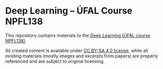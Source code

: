 # Deep Learning – ÚFAL Course NPFL138

This repository contains materials to the
[Deep Learning (ÚFAL course NPFL138)](http://ufal.mff.cuni.cz/courses/npfl138).

All created content is available under
[CC BY-SA 4.0 license](https://creativecommons.org/licenses/by-sa/4.0/),
while all existing materials (mostly images and excerpts from papers) are
properly referenced and are subject to original licensing.
